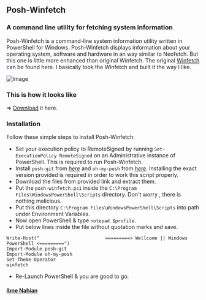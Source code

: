 ## Posh-Winfetch

### A command line utility for fetching system information

Posh-Winfetch is a command-line system information utility written in PowerShell for Windows. Posh-Winfetch displays information about your operating system, software and hardware in an way similar to Neofetch. But this one is little more enhanced than original Winfetch. The original [Winfetch](https://github.com/lptstr/winfetch) can be found here. I basically took the Winfetch and built it the way I like.

![Image](<https://raw.githubusercontent.com/evilprince2009/Posh-Winfetch-remake/main/Screenshot%20(53).png>)

### This is how it looks like

=> [Download](https://github.com/evilprince2009/Posh-Winfetch-remake/releases/tag/v1.0.0) it here.

### Installation

Follow these simple steps to install Posh-Winfetch:

- Set your execution policy to RemoteSigned by running `Set-ExecutionPolicy RemoteSigned` on an Administrative instance of PowerShell. This is required to run Posh-Winfetch.
- Install `posh-git` from _[here](https://www.powershellgallery.com/packages/posh-git/0.7.1)_ and `oh-my-posh` from _[here](https://www.powershellgallery.com/packages/oh-my-posh/2.0.496)_. Installing the exact version provided is required in order to work this script properly.
- Download the files from provided link and extract them.
- Put the `posh-winfetch.ps1` inside the `C:\Program Files\WindowsPowerShell\Scripts` directory. Don't worry , there is nothing malicious.
- Put this directory `C:\Program Files\WindowsPowerShell\Scripts` into path under Environment Variables.
- Now open PowerShell & type `notepad $profile`.
- Put below lines inside the file without quotation marks and save.

```
Write-Host("                        =========> Wellcome || Windows PowerShell <=========")
Import-Module posh-git
Import-Module oh-my-posh
Set-Theme Operator
winfetch
```

- Re-Launch PowerShell & you are good to go.

#### [Ibne Nahian](https://evilprince2009.netlify.app/)
